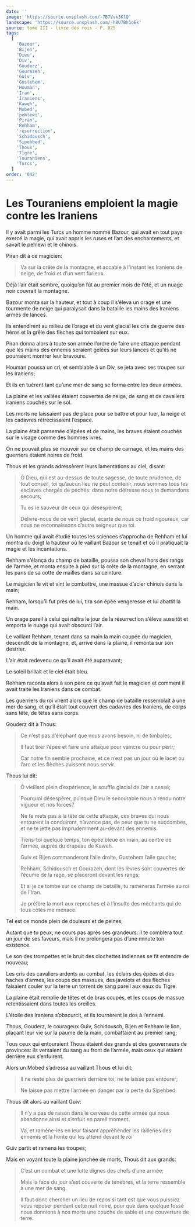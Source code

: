 ```yaml
---
date: ''
image: 'https://source.unsplash.com/-7B7Vvk3KlQ'
landscape: 'https://source.unsplash.com/-h8U7Bh1oEk'
source: tome III - livre des rois - P. 025
tags:
  [
    'Bazour',
    'Bijen',
    'Dieu',
    'Div',
    'Gouderz',
    'Gourazeh',
    'Guiv',
    'Gustehem',
    'Houman',
    'Iran',
    'Iraniens',
    'Kaweh',
    'Mobed',
    'pehlewi',
    'Piran',
    'Rehham',
    'résurrection',
    'Schidousch',
    'Sipehbed',
    'Thous',
    'Tigre',
    'Touraniens',
    'Turcs',
  ]
order: '042'
---
```


# Les Touraniens emploient la magie contre les Iraniens

Il y avait parmi les Turcs un homme nommé Bazour, qui avait en tout pays exercé la magie, qui avait appris les ruses et l’art des enchantements, et savait le pehlewi et le chinois.

Piran dit à ce magicien:

> Va sur la crête de la montagne, et accable à l’instant les Iraniens de neige, de froid et d’un vent furieux.

Déjà l’air était sombre, quoiqu’on fût au premier mois de l’été, et un nuage noir couvrait la montagne.

Bazour monta sur la hauteur, et tout à coup il s’éleva un orage et une tourmente de neige qui paralysait dans la bataille les mains des Iraniens armés de lances.

Ils entendirent au milieu de l’orage et du vent glacial les cris de guerre des héros et la grêle des flèches qui tombaient sur eux.

Piran donna alors à toute son armée l’ordre de faire une attaque pendant que les mains des ennemis seraient gelées sur leurs lances et qu’ils ne pourraient montrer leur bravoure.

Houman poussa un cri, et semblable à un Div, se jeta avec ses troupes sur les Iraniens;

Et ils en tuèrent tant qu’une mer de sang se forma entre les deux armées.

La plaine et les vallées étaient couvertes de neige, de sang et de cavaliers iraniens couchés sur le sol.

Les morts ne laissaient pas de place pour se battre et pour tuer, la neige et les cadavres rétrécissaient l’espace.

La plaine était parsemée d’épées et de mains, les braves étaient couchés sur le visage comme des hommes ivres.

On ne pouvait plus se mouvoir sur ce champ de carnage, et les mains des guerriers étaient noires de froid.

Thous et les grands adressèrent leurs lamentations au ciel, disant:

> Ô Dieu, qui est au-dessus de toute sagesse, de toute prudence, de tout conseil, toi qu’aucun lieu ne peut contenir, nous sommes tous tes esclaves chargés de péchés: dans notre détresse nous te demandons secours;
>
> Tu es le sauveur de ceux qui désespèrent;
>
> Délivre-nous de ce vent glacial, écarte de nous ce froid rigoureux, car nous ne reconnaissons d’autre seigneur que toi.

Un homme qui avait étudié toutes les sciences s’approcha de Rehham et lui montra du doigt la hauteur où le vaillant Bazour se tenait et où il pratiquait la magie et les incantations.

Rehham s’élança du champ de bataille, poussa son cheval hors des rangs de l’armée, et monta ensuite à pied sur la crête de la montagne, en serrant les pans de sa cotte de mailles dans sa ceinture.

Le magicien le vit et vint le combattre, une massue d’acier chinois dans la main;

Rehham, lorsqu’il fut près de lui, tira son épée vengeresse et lui abattit la main.

Un orage pareil à celui qui naîtra le jour de la résurrection s’éleva aussitôt et emporta le nuage qui avait obscurci l’air.

Le vaillant Rehham, tenant dans sa main la main coupée du magicien, descendit de la montagne, et, arrivé dans la plaine, il remonta sur son destrier.

L’air était redevenu ce qu’il avait été auparavant;

Le soleil brillait et le ciel était bleu.

Rehham raconta alors à son père ce qu’avait fait le magicien et comment il avait traité les Iraniens dans ce combat.

Les guerriers du roi virent alors que le champ de bataille ressemblait à une mer de sang, et qu’il était tout couvert des cadavres des Iraniens, de corps sans tête, de têtes sans corps.

Gouderz dit à Thous:

> Ce n’est pas d’éléphant que nous avons besoin, ni de timbales;
>
> Il faut tirer l’épée et faire une attaque pour vaincre ou pour périr;
>
> Car notre fin semble prochaine, et ce n’est pas un jour où le lacet ou l’arc et les flèches puissent nous servir.

Thous lui dit:

> Ô vieillard plein d’expérience, le souffle glacial de l’air a cessé;
>
> Pourquoi désespérer, puisque Dieu le secourable nous a rendu notre vigueur et nos forces?
>
> Ne te mets pas à la tête de cette attaque, ces braves qui nous entourent la conduiront, n’avance pas, de peur que tu ne succombes, et ne te jette pas imprudemment au-devant des ennemis.
>
> Tiens-toi quelque temps, ton épée bleue en main, au centre de l’armée, auprès du drapeau de Kaweh.
>
> Guiv et Bijen commanderont l’aile droite, Gustehem l’aile gauche;
>
> Rehham, Schidousch et Gourazeh, dont les lèvres sont couvertes de l’écume de la rage, se placeront devant les rangs;
>
> Et si je ce tombe sur ce champ de bataille, tu ramèneras l’armée au roi de l’Iran.
>
> Je préfère la mort aux reproches et à l’insulte des méchants qui de tous côtés me menace.

Tel est ce monde plein de douleurs et de peines;

Autant que tu peux, ne cours pas après ses grandeurs: il te comblera tout un jour de ses faveurs, mais il ne prolongera pas d’une minute ton existence.

Le son des trompettes et le bruit des clochettes indiennes se fit entendre de nouveau;

Les cris des cavaliers ardents au combat, les éclairs des épées et des haches d’armes, les coups des massues, des javelots et des flèches faisaient couler sur la terre un torrent de sang pareil aux eaux du Tigre.

La plaine était remplie de têtes et de bras coupés, et les coups de massue retentissaient dans toutes les oreilles.

L’étoile des Iraniens s’obscurcit, et ils tournèrent le dos à l’ennemi.

Thous, Gouderz, le courageux Guiv, Schidousch, Bijen et Rehham le lion, plaçant leur vie sur la paume de la main, combattaient au premier rang;

Tous ceux qui entouraient Thous étaient des grands et des gouverneurs de provinces: ils versaient du sang au front de l’armée, mais ceux qui étaient derrière eux s’enfuirent.

Alors un Mobed s’adressa au vaillant Thous et lui dit:

> Il ne reste plus de guerriers derrière toi, ne te laisse pas entourer;
>
> Ne laisse pas mettre l’armée en danger par la perte du Sipehbed.

Thous dit alors au vaillant Guiv:

> Il n’y a pas de raison dans le cerveau de cette armée qui nous abandonne ainsi et s’enfuit en pareil moment.
>
> Va, et ramène-les en leur faisant appréhender les railleries des ennemis et la honte qui les attend devant le roi

Guiv partit et ramena les troupes;

Mais en voyant toute la plaine jonchée de morts, Thous dit aux grands:

> C’est un combat et une lutte dignes des chefs d’une armée;
>
> Mais la face du jour s’est couverte de ténèbres, et la terre ressemble à une mer de sang.
>
> Il faut donc chercher un lieu de repos si tant est que vous puissiez vous reposer pendant cette nuit noire, pour que dans quelque fossé nous donnions à nos morts une couche de sable et une couverture de terre.

